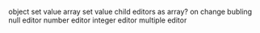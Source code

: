 object set value
array set value
child editors as array?
on change bubling
null editor
number editor
integer editor
multiple editor
